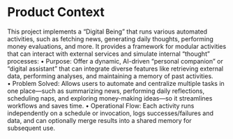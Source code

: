 # Product Context

This project implements a “Digital Being” that runs various automated activities, such as fetching news, generating daily thoughts, performing money evaluations, and more. It provides a framework for modular activities that can interact with external services and simulate internal “thought” processes:
• Purpose: Offer a dynamic, AI-driven “personal companion” or “digital assistant” that can integrate diverse features like retrieving external data, performing analyses, and maintaining a memory of past activities.  
• Problem Solved: Allows users to automate and centralize multiple tasks in one place—such as summarizing news, performing daily reflections, scheduling naps, and exploring money-making ideas—so it streamlines workflows and saves time.
• Operational Flow: Each activity runs independently on a schedule or invocation, logs successes/failures and data, and can optionally merge results into a shared memory for subsequent use.